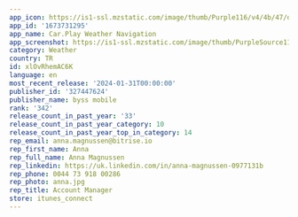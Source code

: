 ```yaml
---
app_icon: https://is1-ssl.mzstatic.com/image/thumb/Purple116/v4/4b/47/d0/4b47d0be-373f-600b-50ea-367c83c7ec5d/AppIcon-0-0-1x_U007emarketing-0-10-0-85-220.png/1024x1024bb.png
app_id: '1673731295'
app_name: Car.Play Weather Navigation
app_screenshot: https://is1-ssl.mzstatic.com/image/thumb/PurpleSource116/v4/e8/00/22/e8002249-b968-0522-923d-51e0cb21aac5/f6671fd5-ee00-4633-9845-73139827cf59_5_U00275_-_A.jpg/1242x2208bb.png
category: Weather
country: TR
id: xlOvRhemAC6K
language: en
most_recent_release: '2024-01-31T00:00:00'
publisher_id: '327447624'
publisher_name: byss mobile
rank: '342'
release_count_in_past_year: '33'
release_count_in_past_year_category: 10
release_count_in_past_year_top_in_category: 14
rep_email: anna.magnussen@bitrise.io
rep_first_name: Anna
rep_full_name: Anna Magnussen
rep_linkedin: https://uk.linkedin.com/in/anna-magnussen-0977131b
rep_phone: 0044 73 918 00286
rep_photo: anna.jpg
rep_title: Account Manager
store: itunes_connect
---
```

